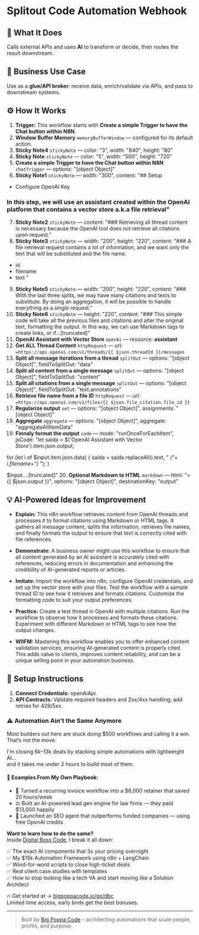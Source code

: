 # Splitout Code Automation Webhook
## 🚀 What It Does
Calls external APIs and uses **AI** to transform or decide, then routes the result downstream.

## 💼 Business Use Case
Use as a **glue/API broker**: receive data, enrich/validate via APIs, and pass to downstream systems.

## ⚙️ How It Works
1. **Trigger:** This workflow starts with **Create a simple Trigger to have the Chat button within N8N**.
2. **Window Buffer Memory** `memoryBufferWindow` — configured for its default action.
3. **Sticky Note4** `stickyNote` — color: "3", width: "840", height: "80"
4. **Sticky Note** `stickyNote` — color: "5", width: "500", height: "720"
5. **Create a simple Trigger to have the Chat button within N8N** `chatTrigger` — options: "[object Object]"
6. **Sticky Note1** `stickyNote` — width: "300", content: "## Setup

- Configure OpenAI Key

### In this step, we will use an assistant created within the OpenAI platform that contains a vector store a.k.a file retrieval"
7. **Sticky Note2** `stickyNote` — content: "### Retrieving all thread content is necessary because the OpenAI tool does not retrieve all citations upon request."
8. **Sticky Note3** `stickyNote` — width: "200", height: "220", content: "### A file retrieval request contains a lot of information, and we want only the text that will be substituted and the file name.

- id
- filename
- text
"
9. **Sticky Note5** `stickyNote` — width: "200", height: "220", content: "### With the last three splits, we may have many citations and texts to substitute. By doing an aggregation, it will be possible to handle everything as a single request."
10. **Sticky Note6** `stickyNote` — height: "220", content: "### This simple code will take all the previous files and citations and alter the original text, formatting the output. In this way, we can use Markdown tags to create links, or if…[truncated]"
11. **OpenAI Assistant with Vector Store** `openAi` — resource: **assistant**
12. **Get ALL Thread Content** `httpRequest` — url: `=https://api.openai.com/v1/threads/{{ $json.threadId }}/messages`
13. **Split all message iterations from a thread** `splitOut` — options: "[object Object]", fieldToSplitOut: "data"
14. **Split all content from a single message** `splitOut` — options: "[object Object]", fieldToSplitOut: "content"
15. **Split all citations from a single message** `splitOut` — options: "[object Object]", fieldToSplitOut: "text.annotations"
16. **Retrieve file name from a file ID** `httpRequest` — url: `=https://api.openai.com/v1/files/{{ $json.file_citation.file_id }}`
17. **Regularize output** `set` — options: "[object Object]", assignments: "[object Object]"
18. **Aggregate** `aggregate` — options: "[object Object]", aggregate: "aggregateAllItemData"
19. **Finnaly format the output** `code` — mode: "runOnceForEachItem", jsCode: "let saida = $('OpenAI Assistant with Vector Store').item.json.output;

for (let i of $input.item.json.data) {
 saida = saida.replaceAll(i.text, " _("+ i.filename+")_ ");
}

$input.…[truncated]"
20. **Optional Markdown to HTML** `markdown` — html: "={{ $json.output }}", options: "[object Object]", destinationKey: "output"

## 💡 AI-Powered Ideas for Improvement
- **Explain:** This n8n workflow retrieves content from OpenAI threads and processes it to format citations using Markdown or HTML tags. It gathers all message content, splits the information, retrieves file names, and finally formats the output to ensure that text is correctly cited with file references.

- **Demonstrate:** A business owner might use this workflow to ensure that all content generated by an AI assistant is accurately cited with references, reducing errors in documentation and enhancing the credibility of AI-generated reports or articles.

- **Imitate:** Import the workflow into n8n, configure OpenAI credentials, and set up the vector store with your files. Test the workflow with a sample thread ID to see how it retrieves and formats citations. Customize the formatting code to suit your output preferences.

- **Practice:** Create a test thread in OpenAI with multiple citations. Run the workflow to observe how it processes and formats these citations. Experiment with different Markdown or HTML tags to see how the output changes.

- **WIIFM:** Mastering this workflow enables you to offer enhanced content validation services, ensuring AI-generated content is properly cited. This adds value to clients, improves content reliability, and can be a unique selling point in your automation business.

## 🔧 Setup Instructions
1. **Connect Credentials:** openAiApi.
2. **API Contracts:** Validate required headers and 2xx/4xx handling; add retries for 429/5xx.

### ⚠️ Automation Ain’t the Same Anymore

Most builders out here are stuck doing $500 workflows and calling it a win.  
That’s not the move.  

I'm closing $6k–$13k deals by stacking simple automations with lightweight AI...  
and it takes me under 2 hours to build most of them.

#### 🧠 Examples From My Own Playbook:
- 🔁 Turned a recurring invoice workflow into a $6,000 retainer that saved 20 hours/week  
- ⚖️ Built an AI-powered lead gen engine for law firms — they paid $13,000 happily  
- 🚀 Launched an SEO agent that outperforms funded companies — using free OpenAI credits  

**Want to learn how to do the same?**  
Inside [Digital Boss Code](https://bigpoppacode.io/go/dbc), I break it all down:

✅ The exact AI components that 3x your pricing overnight  
✅ My $15k Automation Framework using n8n + LangChain  
✅ Word-for-word scripts to close high-ticket deals  
✅ Real client case studies with templates  
✅ How to stop looking like a tech VA and start moving like a Solution Architect  

🔥 Get started at → [bigpoppacode.io/go/dbc](https://bigpoppacode.io/go/dbc)  
Limited time access, early birds get the best bonuses.

---
> Built by [Big Poppa Code](https://bigpoppacode.io) – architecting automations that scale people, profits, and purpose.
